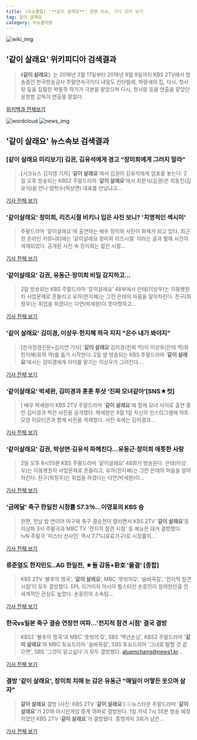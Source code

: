 ```yaml
---
title: (이슈클립) '**같이 살래요**' 관련 이슈, 기사 모아 보기
tag: 같이 살래요
category: 이슈클리핑
---
```

![wiki_img](https://user-images.githubusercontent.com/42597476/44503234-41136a80-a6d0-11e8-9071-6fc6418eafe4.png)
## **'**같이 살래요**'** 위키피디아 검색결과
>《**같이 살래요**》는 2018년 3월 17일부터 2018년 9월 9일까지 KBS 2TV에서 방송중인 한국방송공사 주말연속극이다.내일도 칸타빌레, 파랑새의 집, 다시, 첫사랑 등을 집필한 박필주 작가가 극본을 맡았으며 다시, 첫사랑 등을 연출을 맡았던 윤창범 감독이 연출을 맡았다.

<a href="https://ko.wikipedia.org/wiki/같이 살래요" target="_blank">위키백과 전체보기</a>

![wordcloud](https://s3.ap-northeast-2.amazonaws.com/lyrics101-wordcloud/2018-09-02-1535877869.png)
![news_img](https://user-images.githubusercontent.com/42597476/44507050-1206f400-a6e4-11e8-8d98-7ffbfebb353f.png)
## **'**같이 살래요**'** 뉴스속보 검색결과
### [**같이 살래요** 미리보기] 김권, 김유석에게 경고 “장미희에게 그러지 말라”

>[시크뉴스 김지영 기자] ‘**같이 살래요**'에서 김권이 김유석에게 엄포를 놓는다. 2일 오후 방송되는 KBS2 주말드라마 ‘**같이 살래요**’에서 최문식(김권)은 최동진(김유식)을 만나 양학수(박상면) 대표를 만났냐고...

<a href="http://chicnews.mk.co.kr/article.php?aid=1535871331209586006" target="_blank">기사 전체 보기</a>

### '같이살래요' 장미희, 리즈시절 비키니 입은 사진 보니? '치명적인 섹시미'

>주말드라마 '같이살래요'에 출연하는 배우 장미희 사진이 화제가 되고 있다. 최근 한 온라인 커뮤니티에는 '같이살래요 장미희 리즈시절' 이라는 글과 함께 사진이 게재되었다. 공개된 사진 속 장미희는 젊은 시절...

<a href="http://www.joongdo.co.kr/main/view.php?key=20180902001710366" target="_blank">기사 전체 보기</a>

### ‘같이살래요’ 김권, 유동근·장미희 비밀 감지하고...

>2일 방송되는 KBS 주말드라마 ‘같이살래요’ 48부에서 은태(이상우)는 이동병원차 사업문제로 흔들리고 유하(한지혜)는 그런 은태의 마음을 알아차린다. 찬구(최정우)는 취업을 하겠다는 다연(박세완)이 못마땅하고...

<a href="http://www.kookje.co.kr/news2011/asp/newsbody.asp?code=0500&key=20180902.99099014717" target="_blank">기사 전체 보기</a>

### '**같이 살래요**' 김미경, 이상우·한지혜 적극 지지 "은수 내가 봐야지"

>[한국정경신문=김지연 기자] ‘**같이 살래요**’김미경(진희 역)이 이상우(은태 역)와 한지혜(유하 역)를 돕기 시작한다. 2일 밤 방송되는 KBS 주말드라마 ‘**같이 살래요**’에서는 김미경에게 아이를 맡기는 이상우가 그려진다....

<a href="http://kpenews.com/Board.aspx?BoardNo=18397" target="_blank">기사 전체 보기</a>

### ‘같이살래요’ 박세완, 김미경과 훈훈 투샷 ‘진짜 모녀같아’[SNS★컷]

>[ 배우 박세완이 KBS 2TV 주말드라마 '**같이 살래요**'에 함께 모녀 사이로 출연 중인 김미경과 찍은 사진을 공개했다. 박세완은 9월 1일 자신의 인스타그램에 하트 모양 이모티콘과 함께 사진을 게재했다. 사진 속에는 김미경과...

<a href="http://www.newsen.com/news_view.php?uid=201809020932531110" target="_blank">기사 전체 보기</a>

### ‘같이살래요’ 김권, 박상면·김유석 파헤친다...유동근·장미희 애틋한 사랑

>2일 오후 8시55분 KBS 주말드라마 ‘같이살래요’ 48회가 방송된다. 은태(이상우)는 이동병원차 사업문제로 흔들리고, 유하(한지혜)는 그런 은태의 마음을 알아차린다. 찬구(최정우)는 취업을 하겠다는 다연(박세완)이...

<a href="http://www.kookje.co.kr/news2011/asp/newsbody.asp?code=0500&key=20180902.99099000397" target="_blank">기사 전체 보기</a>

### '금메달' 축구 한일전 시청률 57.3％…이영표의 KBS 승

>한편, 전날 밤 연이어 야구와 축구 결승전이 열리면서 KBS 2TV '**같이 살래요**'등 지상파 3사 주말극과 MBC TV '전지적 참견 시점' 등 예능은 대거 결방했다. tvN 주말극 '미스터 션샤인' 역시 7.7%(유료가구)로 시청률이...

<a href="http://app.yonhapnews.co.kr/YNA/Basic/SNS/r.aspx?c=AKR20180902009000005&did=1195m" target="_blank">기사 전체 보기</a>

### 류준열도 한지민도..AG 한일전, ★들 감동+환호 '물결' [종합]

>KBS 2TV ‘불후의 명곡’, ‘**같이 살래요**’, MBC ‘뜻밖의Q’, ‘숨바꼭질’, '전지적 참견 시점'이 모두 결방했다.   EPL 리거이자 아시아 톱스타인 손흥민이 참여한만큼 전세계적인 관심도 높았다. 손흥민의 소속팀...

<a href="http://www.osen.co.kr/article/G1110980402" target="_blank">기사 전체 보기</a>

### 한국vs일본 축구 결승 연장전 여파…'전지적 참견 시점' 결국 결방

>KBS2 '불후의 명곡'과 MBC '뜻밖의 Q', SBS '백년손님', KBS2 주말드라마 '**같이 살래요**'와 MBC 토요드라마 '숨바꼭질', SBS 토요드라마 '그녀로 말할 것 같으면', SBS '그것이 알고싶다'가 모두 결방했다. aluemchang@news1.kr...

<a href="http://news1.kr/articles/?3414854" target="_blank">기사 전체 보기</a>

### 결방 '**같이 살래요**', 장미희 치매 눈 감은 유동근 "매일이 어떻든 웃으며 살자"

>**같이 살래요** 결방 (사진: KBS 2TV '**같이 살래요**') ⓒ뉴스타운 주말드라마 '**같이 살래요**'가 2018 아시안게임 중계 여파로 결방된다. 1일 저녁 7시 55분 방송 예정이었던 KBS 2TV '**같이 살래요**'가 결방됐다. 종영까지 3회가 남은...

<a href="http://www.newstown.co.kr/news/articleView.html?idxno=338847" target="_blank">기사 전체 보기</a>


